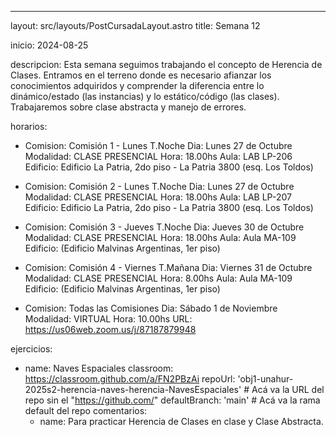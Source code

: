 ---

layout: src/layouts/PostCursadaLayout.astro
title: Semana 12

inicio: 2024-08-25

descripcion: Esta semana seguimos trabajando el concepto de Herencia de Clases. Entramos en el terreno donde es necesario afianzar los conocimientos adquiridos y comprender la diferencia entre lo dinámico/estado (las instancias) y lo estático/código (las clases). Trabajaremos sobre clase abstracta y manejo de errores.

horarios:

- Comision: Comisión 1 - Lunes T.Noche
  Dia: Lunes 27 de Octubre
  Modalidad: CLASE PRESENCIAL
  Hora: 18.00hs
  Aula: LAB LP-206
  Edificio: Edificio La Patria, 2do piso - La Patria 3800 (esq. Los Toldos)

- Comision: Comisión 2 - Lunes T.Noche
  Dia: Lunes 27 de Octubre
  Modalidad: CLASE PRESENCIAL
  Hora: 18.00hs
  Aula: LAB LP-207
  Edificio: Edificio La Patria, 2do piso - La Patria 3800 (esq. Los Toldos)

- Comision: Comisión 3 - Jueves T.Noche
  Dia: Jueves 30 de Octubre
  Modalidad: CLASE PRESENCIAL
  Hora: 18.00hs
  Aula: Aula MA-109
  Edificio: (Edificio Malvinas Argentinas, 1er piso)

- Comision: Comisión 4 - Viernes T.Mañana
  Dia: Viernes 31 de Octubre
  Modalidad: CLASE PRESENCIAL
  Hora: 8.00hs
  Aula: Aula MA-109
  Edificio: (Edificio Malvinas Argentinas, 1er piso)

- Comision: Todas las Comisiones
  Dia: Sábado 1 de Noviembre
  Modalidad: VIRTUAL
  Hora: 10.00hs
  URL: https://us06web.zoom.us/j/87187879948

ejercicios:

- name: Naves Espaciales
  classroom: https://classroom.github.com/a/FN2PBzAi
  repoUrl: 'obj1-unahur-2025s2-herencia-naves-herencia-NavesEspaciales' # Acá va la URL del repo sin el "https://github.com/"
  defaultBranch: 'main' # Acá va la rama default del repo
  comentarios:
  - name: Para practicar Herencia de Clases en clase y Clase Abstracta.
